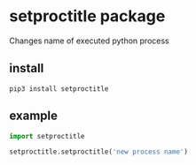 # setproctitle package
Changes name of executed python process

## install
```console
pip3 install setproctitle
```

## example
```python
import setproctitle

setproctitle.setproctitle('new process name')
```
